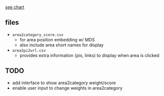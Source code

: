 [see chart](https://019783a7-64c2-1bf9-8da1-f321826032c2.share.connect.posit.cloud/)

files
---
- `area2category_score.csv`
  - for area position embedding w/ MDS
  - also include area short names for display
- `area2pi2url.csv`
  - provides extra information (pis, links) to display when area is clicked

TODO
---
- add interface to show area2category weight/score
- enable user input to change weights in area2category